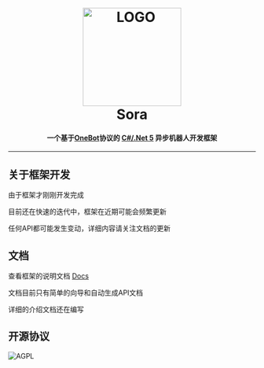 <h1 align="center">
	<br>
	<img width="200" src="https://i.loli.net/2020/10/14/Q3NPTLuC4no16ye.png" alt="LOGO">
	<br>
	Sora
	<h4 align="center">
        一个基于<a href="https://github.com/howmanybots/onebot">OneBot</a>协议的 <a href="https://dotnet.microsoft.com/download/dotnet/5.0">C#/.Net 5</a> 异步机器人开发框架
	</h4>
</h1>

----

## 关于框架开发

由于框架才刚刚开发完成

目前还在快速的迭代中，框架在近期可能会频繁更新

任何API都可能发生变动，详细内容请关注文档的更新

## 文档

查看框架的说明文档 [Docs](https://sora-docs.yukari.one/)

文档目前只有简单的向导和自动生成API文档

详细的介绍文档还在编写

## 开源协议

![AGPL](https://img.shields.io/github/license/CBGan/Sora?style=for-the-badge)
